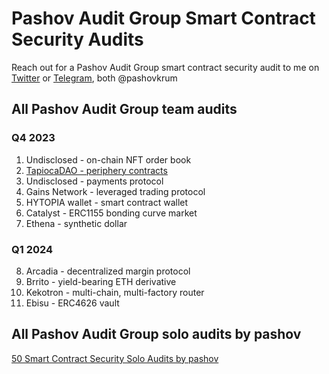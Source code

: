 # Pashov Audit Group Smart Contract Security Audits

Reach out for a Pashov Audit Group smart contract security audit to me on [Twitter](https://twitter.com/pashovkrum) or [Telegram](https://t.me/pashovkrum), both @pashovkrum

## All Pashov Audit Group team audits

### Q4 2023

1. Undisclosed - on-chain NFT order book
2. [TapiocaDAO - periphery contracts](team/pdf/TapiocaDAO-security-review-report.pdf)
3. Undisclosed - payments protocol
4. Gains Network - leveraged trading protocol
5. HYTOPIA wallet - smart contract wallet
6. Catalyst - ERC1155 bonding curve market
7. Ethena - synthetic dollar

### Q1 2024

8. Arcadia - decentralized margin protocol
9. Brrito - yield-bearing ETH derivative
10. Kekotron - multi-chain, multi-factory router
11. Ebisu - ERC4626 vault

## All Pashov Audit Group solo audits by pashov

[50 Smart Contract Security Solo Audits by pashov](solo/README.md)
